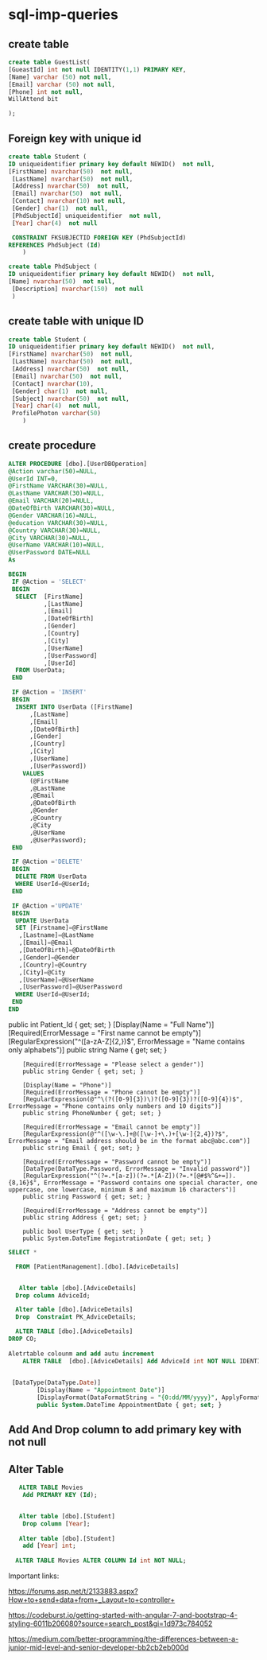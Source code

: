 # sql-imp-queries
## create table 
```sql
create table GuestList(
[GueastId] int not null IDENTITY(1,1) PRIMARY KEY,
[Name] varchar (50) not null,
[Email] varchar (50) not null,
[Phone] int not null,
WillAttend bit

);
```
## Foreign key with unique id
```sql
create table Student (
ID uniqueidentifier primary key default NEWID()  not null,
[FirstName] nvarchar(50)  not null,
 [LastName] nvarchar(50)  not null, 
 [Address] nvarchar(50)  not null, 
 [Email] nvarchar(50)  not null, 
 [Contact] nvarchar(10) not null, 
 [Gender] char(1)  not null, 
 [PhdSubjectId] uniqueidentifier  not null, 
 [Year] char(4)  not null

 CONSTRAINT FKSUBJECTID FOREIGN KEY (PhdSubjectId)
REFERENCES PhdSubject (Id)	
	)

create table PhdSubject (
ID uniqueidentifier primary key default NEWID()  not null,
[Name] nvarchar(50)  not null,
 [Description] nvarchar(150)  not null
 )

```
## create table with unique ID 
```sql
create table Student (
ID uniqueidentifier primary key default NEWID()  not null,
[FirstName] nvarchar(50)  not null,
 [LastName] nvarchar(50)  not null, 
 [Address] nvarchar(50)  not null, 
 [Email] nvarchar(50)  not null, 
 [Contact] nvarchar(10), 
 [Gender] char(1)  not null, 
 [Subject] nvarchar(50)  not null, 
 [Year] char(4)  not null, 
 ProfilePhoton varchar(50)
	)
```
## create procedure
```sql
ALTER PROCEDURE [dbo].[UserDBOperation]
@Action varchar(50)=NULL,
@UserId INT=0,
@FirstName VARCHAR(30)=NULL,
@LastName VARCHAR(30)=NULL,
@Email VARCHAR(20)=NULL,
@DateOfBirth VARCHAR(30)=NULL,
@Gender VARCHAR(16)=NULL,
@education VARCHAR(30)=NULL,
@Country VARCHAR(30)=NULL,
@City VARCHAR(30)=NULL,
@UserName VARCHAR(10)=NULL,
@UserPassword DATE=NULL
As

BEGIN
 IF @Action = 'SELECT'
 BEGIN 
  SELECT  [FirstName]
		  ,[LastName]
		  ,[Email]
		  ,[DateOfBirth]
		  ,[Gender]
		  ,[Country]
		  ,[City]
		  ,[UserName]
		  ,[UserPassword]
		  ,[UserId]
  FROM UserData;
 END

 IF @Action = 'INSERT'
 BEGIN
  INSERT INTO UserData ([FirstName]
      ,[LastName]
      ,[Email]
      ,[DateOfBirth]
      ,[Gender]
      ,[Country]
      ,[City]
      ,[UserName]
      ,[UserPassword]) 
    VALUES
      (@FirstName
      ,@LastName
      ,@Email
      ,@DateOfBirth
      ,@Gender
      ,@Country
      ,@City
      ,@UserName
      ,@UserPassword);
 END

 IF @Action ='DELETE'
 BEGIN
  DELETE FROM UserData
  WHERE UserId=@UserId;
 END

 IF @Action ='UPDATE'
 BEGIN
  UPDATE UserData
  SET [Firstname]=@FirstName
   ,[Lastname]=@LastName
   ,[Email]=@Email
   ,[DateOfBirth]=@DateOfBirth
   ,[Gender]=@Gender
   ,[Country]=@Country
   ,[City]=@City
   ,[UserName]=@UserName
   ,[UserPassword]=@UserPassword
  WHERE UserId=@UserId; 
 END
END
```


 public int Patient_Id { get; set; }
        [Display(Name = "Full Name")]
        [Required(ErrorMessage = "First name cannot be empty")]
        [RegularExpression("^([a-zA-Z]{2,})$", ErrorMessage = "Name contains only alphabets")]
        public string Name { get; set; }

        [Required(ErrorMessage = "Please select a gender")]
        public string Gender { get; set; }

        [Display(Name = "Phone")]
        [Required(ErrorMessage = "Phone cannot be empty")]
        [RegularExpression(@"^\(?([0-9]{3})\)?([0-9]{3})?([0-9]{4})$", ErrorMessage = "Phone contains only numbers and 10 digits")]
        public string PhoneNumber { get; set; }

        [Required(ErrorMessage = "Email cannot be empty")]
        [RegularExpression(@"^([\w-\.]+@([\w-]+\.)+[\w-]{2,4})?$", ErrorMessage = "Email address should be in the format abc@abc.com")]
        public string Email { get; set; }

        [Required(ErrorMessage = "Password cannot be empty")]
        [DataType(DataType.Password, ErrorMessage = "Invalid password")]
        [RegularExpression("^(?=.*[a-z])(?=.*[A-Z])(?=.*[@#$%^&+=]).{8,16}$", ErrorMessage = "Password contains one special character, one uppercase, one lowercase, minimum 8 and maximum 16 characters")]
        public string Password { get; set; }

        [Required(ErrorMessage = "Address cannot be empty")]
        public string Address { get; set; }

        public bool UserType { get; set; }
        public System.DateTime RegistrationDate { get; set; }


```sql
SELECT *

  FROM [PatientManagement].[dbo].[AdviceDetails]


   Alter table [dbo].[AdviceDetails]
  Drop column AdviceId;

  Alter table [dbo].[AdviceDetails]
  Drop  Constraint PK_AdviceDetails;

  ALTER TABLE [dbo].[AdviceDetails]
DROP CO; 
  
Aletrtable colounm and add autu increment
    ALTER TABLE  [dbo].[AdviceDetails] Add AdviceId int NOT NULL IDENTITY (1,1) PRIMARY KEY

    
 [DataType(DataType.Date)]
        [Display(Name = "Appointment Date")]
        [DisplayFormat(DataFormatString = "{0:dd/MM/yyyy}", ApplyFormatInEditMode = true)]
        public System.DateTime AppointmentDate { get; set; }
```
	
## Add And Drop column to add primary key with not null
## Alter Table 

```sql
   ALTER TABLE Movies 
   	Add PRIMARY KEY (Id);


   Alter table [dbo].[Student]
   	Drop column [Year];
  
   Alter table [dbo].[Student]
 	add [Year] int;
  
  ALTER TABLE Movies ALTER COLUMN Id int NOT NULL;

```

Important links:

https://forums.asp.net/t/2133883.aspx?How+to+send+data+from+_Layout+to+controller+

https://codeburst.io/getting-started-with-angular-7-and-bootstrap-4-styling-6011b206080?source=search_post&gi=1d973c784052

https://medium.com/better-programming/the-differences-between-a-junior-mid-level-and-senior-developer-bb2cb2eb000d

